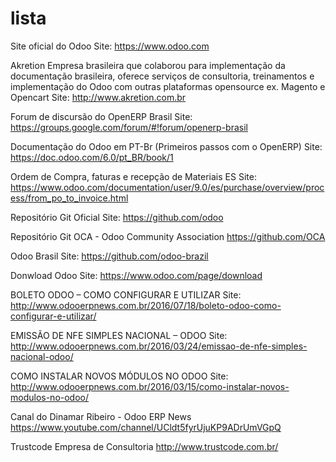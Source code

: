 # lista
Site oficial do Odoo
Site: https://www.odoo.com

Akretion
Empresa brasileira que colaborou para implementação da documentação brasileira, oferece serviços de consultoria, treinamentos e implementação do Odoo com outras plataformas opensource ex. Magento e Opencart
Site: http://www.akretion.com.br

Forum de discursão do OpenERP Brasil
Site: https://groups.google.com/forum/#!forum/openerp-brasil

Documentação do Odoo em PT-Br (Primeiros passos com o OpenERP)
Site: https://doc.odoo.com/6.0/pt_BR/book/1

Ordem de Compra, faturas e recepção de Materiais ES
Site: https://www.odoo.com/documentation/user/9.0/es/purchase/overview/process/from_po_to_invoice.html

Repositório Git Oficial
Site: https://github.com/odoo

Repositório Git OCA - Odoo Community Association
https://github.com/OCA

Odoo Brasil
Site: https://github.com/odoo-brazil

Donwload Odoo
Site: https://www.odoo.com/page/download

BOLETO ODOO – COMO CONFIGURAR E UTILIZAR
Site: http://www.odooerpnews.com.br/2016/07/18/boleto-odoo-como-configurar-e-utilizar/

EMISSÃO DE NFE SIMPLES NACIONAL – ODOO
Site: http://www.odooerpnews.com.br/2016/03/24/emissao-de-nfe-simples-nacional-odoo/

COMO INSTALAR NOVOS MÓDULOS NO ODOO
Site: http://www.odooerpnews.com.br/2016/03/15/como-instalar-novos-modulos-no-odoo/

Canal do Dinamar Ribeiro - Odoo ERP News
https://www.youtube.com/channel/UCldt5fyrUjuKP9ADrUmVGpQ

Trustcode Empresa de Consultoria
http://www.trustcode.com.br/
